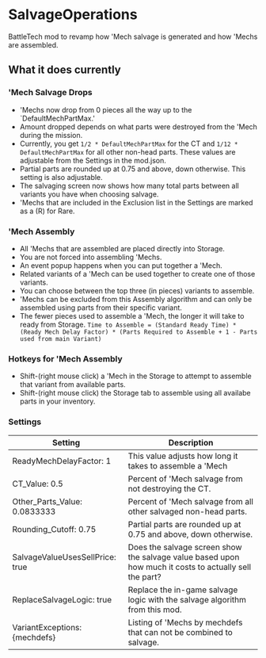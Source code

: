 # SalvageOperations

BattleTech mod to revamp how 'Mech salvage is generated and how 'Mechs are assembled.

## What it does currently

### 'Mech Salvage Drops

* 'Mechs now drop from 0 pieces all the way up to the `DefaultMechPartMax.'
* Amount dropped depends on what parts were destroyed from the 'Mech during the mission.
* Currently, you get `1/2 * DefaultMechPartMax` for the CT and `1/12 * DefaultMechPartMax` for all other non-head parts.
  These values are adjustable from the Settings in the mod.json.
* Partial parts are rounded up at 0.75 and above, down otherwise. This setting is also adjustable.
* The salvaging screen now shows how many total parts between all variants you have when choosing salvage. 
* 'Mechs that are included in the Exclusion list in the Settings are marked as a (R) for Rare. 

### 'Mech Assembly

* All 'Mechs that are assembled are placed directly into Storage.
* You are not forced into assembling 'Mechs.
* An event popup happens when you can put together a 'Mech.
* Related variants of a 'Mech can be used together to create one of those variants.
* You can choose between the top three (in pieces) variants to assemble.
* 'Mechs can be excluded from this Assembly algorithm and can only be assembled using parts from their specific variant.
* The fewer pieces used to assemble a 'Mech, the longer it will take to ready from Storage.
  `Time to Assemble = (Standard Ready Time) * (Ready Mech Delay Factor) * (Parts Required to Assemble + 1 - Parts used from main Variant)`

### Hotkeys for 'Mech Assembly

* Shift-(right mouse click) a 'Mech in the Storage to attempt to assemble that variant from available parts. 
* Shift-(right mouse click) the Storage tab to assemble using all availabe parts in your inventory.

### Settings

Setting           | Description
------------------|------------
ReadyMechDelayFactor: 1 | This value adjusts how long it takes to assemble a 'Mech
CT_Value: 0.5 | Percent of 'Mech salvage from not destroying the CT.
Other_Parts_Value: 0.0833333 | Percent of 'Mech salvage from all other salvaged non-head parts.
Rounding_Cutoff: 0.75 | Partial parts are rounded up at 0.75 and above, down otherwise.
SalvageValueUsesSellPrice: true |  Does the salvage screen show the salvage value based upon how much it costs to actually sell the part?
ReplaceSalvageLogic: true | Replace the in-game salvage logic with the salvage algorithm from this mod. 
VariantExceptions: {mechdefs} | Listing of 'Mechs by mechdefs that can not be combined to salvage.

